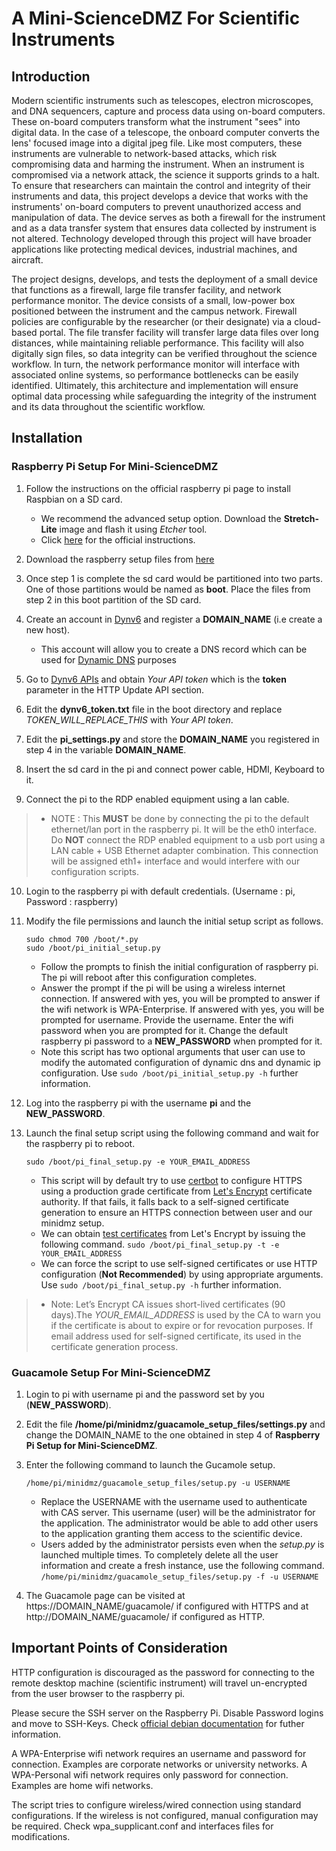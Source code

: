 # A Mini-ScienceDMZ For Scientific Instruments

## Introduction
Modern scientific instruments such as telescopes, electron microscopes, and DNA sequencers, capture and process data using on-board computers. These on-board computers transform what the instrument "sees" into digital data. In the case of a telescope, the onboard computer converts the lens' focused image into a digital jpeg file. Like most computers, these instruments are vulnerable to network-based attacks, which risk compromising data and harming the instrument. When an instrument is compromised via a network attack, the science it supports grinds to a halt. To ensure that researchers can maintain the control and integrity of their instruments and data, this project develops a device that works with the instruments' on-board computers to prevent unauthorized access and manipulation of data. The device serves as both a firewall for the instrument and as a data transfer system that ensures data collected by instrument is not altered. Technology developed through this project will have broader applications like protecting medical devices, industrial machines, and aircraft. 

The project designs, develops, and tests the deployment of a small device that functions as a firewall, large file transfer facility, and network performance monitor. The device consists of a small, low-power box positioned between the instrument and the campus network. Firewall policies are configurable by the researcher (or their designate) via a cloud-based portal. The file transfer facility will transfer large data files over long distances, while maintaining reliable performance. This facility will also digitally sign files, so data integrity can be verified throughout the science workflow. In turn, the network performance monitor will interface with associated online systems, so performance bottlenecks can be easily identified. Ultimately, this architecture and implementation will ensure optimal data processing while safeguarding the integrity of the instrument and its data throughout the scientific workflow.

## Installation

### Raspberry Pi Setup For Mini-ScienceDMZ

1. Follow the instructions on the official raspberry pi page to install Raspbian on a SD card.
   - We recommend the advanced setup option. Download the **Stretch-Lite** image and flash it using _Etcher_ tool.
   - Click [here](https://www.raspberrypi.org/documentation/installation/installing-images/) for the official instructions.

2. Download the raspberry setup files from [here](/pi_setup_files)

3. Once step 1 is complete the sd card would be partitioned into two parts. One of those partitions would be named as **boot**. Place the files from step 2 in this boot partition of the SD card.

4. Create an account in [Dynv6](https://dynv6.com/) and register a **DOMAIN_NAME** (i.e create a new host).
   - This account will allow you to create a DNS record which can be used for [Dynamic DNS](https://tools.ietf.org/html/rfc2136) purposes

5. Go to [Dynv6 APIs](https://dynv6.com/docs/apis) and obtain *Your API token* which is the **token** parameter in the HTTP Update API section. 

6. Edit the **dynv6_token.txt** file in the boot directory and replace _TOKEN_WILL_REPLACE_THIS_ with *Your API token*. 

7. Edit the **pi_settings.py** and store the **DOMAIN_NAME** you registered in step 4 in the variable **DOMAIN_NAME**.

8. Insert the sd card in the pi and connect power cable, HDMI, Keyboard to it.

9. Connect the pi to the RDP enabled equipment using a lan cable.
 > - NOTE :  This **MUST** be done by connecting the pi to the default ethernet/lan port in the raspberry pi. It will be the eth0 interface. Do **NOT** connect the RDP enabled equipment to a usb port using a LAN cable + USB Ethernet adapter combination. This connection will be assigned eth1+ interface and would interfere with our configuration scripts.

10. Login to the raspberry pi with default credentials. (Username : pi, Password : raspberry)

11. Modify the file permissions and launch the initial setup script as follows. 
    ```
    sudo chmod 700 /boot/*.py
    sudo /boot/pi_initial_setup.py
    ```
    - Follow the prompts to finish the initial configuration of raspberry pi. The pi will reboot after this configuration completes.
     - Answer the prompt if the pi will be using a wireless internet connection. 
       If answered with yes, you will be prompted to answer if the wifi network is WPA-Enterprise.
       If answered with yes, you will be prompted for username. Provide the username.
       Enter the wifi password when you are prompted for it.
       Change the default raspberry pi password to a **NEW_PASSWORD** when prompted for it.
     - Note this script has two optional arguments that user can use to modify the automated configuration of dynamic dns and dynamic ip configuration. Use `sudo /boot/pi_initial_setup.py -h` further information.

12. Log into the raspberry pi with the username **pi** and the **NEW_PASSWORD**.

13. Launch the final setup script using the following command and wait for the raspberry pi to reboot.
    ```
    sudo /boot/pi_final_setup.py -e YOUR_EMAIL_ADDRESS
    ```
    - This script will by default try to use [certbot](https://certbot.eff.org/about/) to configure HTTPS using a production grade certificate from [Let's Encrypt](https://letsencrypt.org/about/) certificate authority. If that fails, it falls back to a self-signed certificate generation to ensure an HTTPS connection between user and our minidmz setup. 
    - We can obtain [test certificates](https://letsencrypt.org/docs/staging-environment/) from Let's Encrypt by issuing the following command. `sudo /boot/pi_final_setup.py -t -e YOUR_EMAIL_ADDRESS`
    - We can force the script to use self-signed certificates or use HTTP configuration (**Not Recommended**) by using appropriate arguments. Use `sudo /boot/pi_final_setup.py -h` further information.
>   - Note: Let’s Encrypt CA issues short-lived certificates (90 days).The *YOUR_EMAIL_ADDRESS* is used by the CA to warn you if the certificate is about to expire or for revocation purposes. If email address used for self-signed certificate, its used in the certificate generation process. 
 

### Guacamole Setup For Mini-ScienceDMZ

1. Login to pi with username pi and the password set by you (**NEW_PASSWORD**).

2. Edit the file **/home/pi/minidmz/guacamole_setup_files/settings.py** and change the DOMAIN_NAME to the one obtained in step 4 of **Raspberry Pi Setup for Mini-ScienceDMZ**.

3. Enter the following command to launch the Gucamole setup. 
   ```
   /home/pi/minidmz/guacamole_setup_files/setup.py -u USERNAME
   ```
   - Replace the USERNAME with the username used to authenticate with CAS server. This username (user) will be the administrator for the application. The administrator would be able to add other users to the application granting them access to the scientific device.
   - Users added by the administrator persists even when the *setup.py* is launched multiple times. To completely delete all the user information and create a fresh instance, use the following command. `/home/pi/minidmz/guacamole_setup_files/setup.py -f -u USERNAME`

4. The Guacamole page can be visited at https://DOMAIN_NAME/guacamole/ if configured with HTTPS and at http://DOMAIN_NAME/guacamole/ if configured as HTTP.

## Important Points of Consideration

HTTP configuration is discouraged as the password for connecting to the remote desktop machine (scientific instrument) will travel un-encrypted from the user browser to the raspberry pi. 

Please secure the SSH server on the Raspberry Pi. Disable Password logins and move to SSH-Keys. Check [official debian documentation](https://wiki.debian.org/SSH#Good_practices_with_SSH_Server) for futher information.

A WPA-Enterprise wifi network requires an username and password for connection. Examples are corporate networks or university networks.
A WPA-Personal wifi network requires only password for connection. Examples are home wifi networks.

The script tries to configure wireless/wired connection using standard configurations. If the wireless is not configured, manual configuration may be required. Check wpa_supplicant.conf and interfaces files for modifications.

